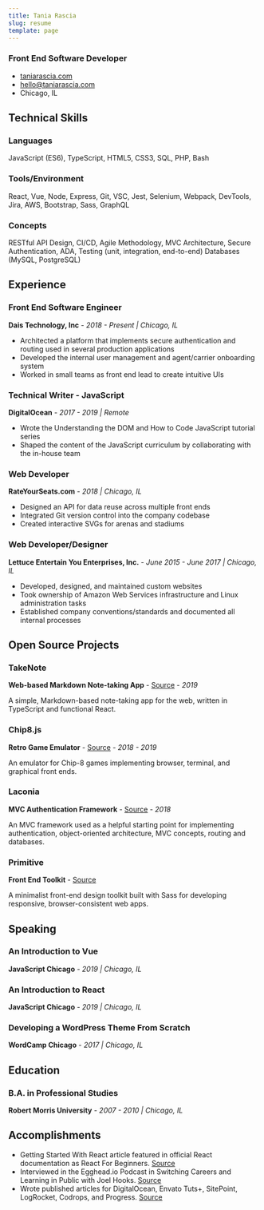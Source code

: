 ```yaml
---
title: Tania Rascia
slug: resume
template: page
---
```


### Front End Software Developer

- [taniarascia.com](https://www.taniarascia.com)
- [hello@taniarascia.com](mailto:hello@taniarascia.com)
- Chicago, IL

## Technical Skills

### Languages

JavaScript (ES6), TypeScript, HTML5, CSS3, SQL, PHP, Bash

### Tools/Environment

React, Vue, Node, Express, Git, VSC, Jest, Selenium, Webpack, DevTools, Jira, AWS, Bootstrap, Sass, GraphQL

### Concepts

RESTful API Design, CI/CD, Agile Methodology, MVC Architecture, Secure Authentication, ADA, Testing (unit, integration, end-to-end) Databases (MySQL, PostgreSQL)

## Experience

### Front End Software Engineer

**Dais Technology, Inc** - _2018 - Present | Chicago, IL_

- Architected a platform that implements secure authentication and routing used in several production applications
- Developed the internal user management and agent/carrier onboarding system
- Worked in small teams as front end lead to create intuitive UIs

### Technical Writer - JavaScript

**DigitalOcean** - _2017 - 2019 | Remote_

- Wrote the Understanding the DOM and How to Code JavaScript tutorial series
- Shaped the content of the JavaScript curriculum by collaborating with the in-house team

### Web Developer

**RateYourSeats.com** - _2018 | Chicago, IL_

- Designed an API for data reuse across multiple front ends
- Integrated Git version control into the company codebase
- Created interactive SVGs for arenas and stadiums

### Web Developer/Designer

**Lettuce Entertain You Enterprises, Inc.** - _June 2015 - June 2017 | Chicago, IL_

- Developed, designed, and maintained custom websites
- Took ownership of Amazon Web Services infrastructure and Linux administration tasks
- Established company conventions/standards and documented all internal processes

## Open Source Projects

### TakeNote

**Web-based Markdown Note-taking App** - [Source](https://github.com/taniarascia/takenote) - _2019_

A simple, Markdown-based note-taking app for the web, written in TypeScript and functional React.

### Chip8.js

**Retro Game Emulator** - [Source](https://github.com/taniarascia/chip8) - _2018 - 2019_

An emulator for Chip-8 games implementing browser, terminal, and graphical front ends.

### Laconia

**MVC Authentication Framework** - [Source](https://github.com/taniarascia/laconia) - _2018_

An MVC framework used as a helpful starting point for implementing authentication, object-oriented architecture, MVC concepts, routing and databases.

### Primitive

**Front End Toolkit** - [Source](https://github.com/taniarascia/primitive)

A minimalist front-end design toolkit built with Sass for developing responsive, browser-consistent web apps.

## Speaking

### An Introduction to Vue

**JavaScript Chicago** - _2019 | Chicago, IL_

### An Introduction to React

**JavaScript Chicago** - _2019 | Chicago, IL_

### Developing a WordPress Theme From Scratch

**WordCamp Chicago** - _2017 | Chicago, IL_

## Education

### B.A. in Professional Studies

**Robert Morris University** - _2007 - 2010 | Chicago, IL_

## Accomplishments

- Getting Started With React article featured in official React documentation as React For Beginners. [Source](https://reactjs.org/docs/getting-started.html)
- Interviewed in the Egghead.io Podcast in Switching Careers and Learning in Public with Joel Hooks. [Source](https://egghead.io/podcasts/switching-careers-and-learning-in-public-with-tania-rascia)
- Wrote published articles for DigitalOcean, Envato Tuts+, SitePoint, LogRocket, Codrops, and Progress. [Source](https://www.taniarascia.com/publications)
